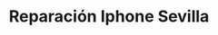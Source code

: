---
title: "Reparación Iphone Sevilla"
url: /sevilla/reparacion-iphone-sevilla/
shop: teléfono móvil
---